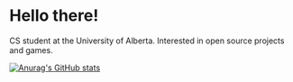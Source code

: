 # Hello there!

CS student at the University of Alberta. Interested in open source projects and games.

[![Anurag's GitHub stats](https://github-readme-stats.vercel.app/api?username=geoff-b&show_icons=true&theme=github_dark&hide_border=true)](https://github.com/anuraghazra/github-readme-stats)

<!--
**geoff-B/geoff-B** is a ✨ _special_ ✨ repository because its `README.md` (this file) appears on your GitHub profile.

Here are some ideas to get you started:

- 🔭 I’m currently working on ...
- 🌱 I’m currently learning ...
- 👯 I’m looking to collaborate on ...
- 🤔 I’m looking for help with ...
- 💬 Ask me about ...
- 📫 How to reach me: ...
- 😄 Pronouns: ...
- ⚡ Fun fact: ...
-->
